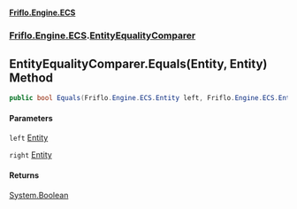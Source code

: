 #### [Friflo.Engine.ECS](index.md 'index')
### [Friflo.Engine.ECS](Friflo.Engine.ECS.md 'Friflo.Engine.ECS').[EntityEqualityComparer](EntityEqualityComparer.md 'Friflo.Engine.ECS.EntityEqualityComparer')

## EntityEqualityComparer.Equals(Entity, Entity) Method

```csharp
public bool Equals(Friflo.Engine.ECS.Entity left, Friflo.Engine.ECS.Entity right);
```
#### Parameters

<a name='Friflo.Engine.ECS.EntityEqualityComparer.Equals(Friflo.Engine.ECS.Entity,Friflo.Engine.ECS.Entity).left'></a>

`left` [Entity](Entity.md 'Friflo.Engine.ECS.Entity')

<a name='Friflo.Engine.ECS.EntityEqualityComparer.Equals(Friflo.Engine.ECS.Entity,Friflo.Engine.ECS.Entity).right'></a>

`right` [Entity](Entity.md 'Friflo.Engine.ECS.Entity')

#### Returns
[System.Boolean](https://docs.microsoft.com/en-us/dotnet/api/System.Boolean 'System.Boolean')